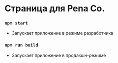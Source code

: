 # Страница для Pena Co.

### `npm start`

- Запускает приложение в режиме разработчика

### `npm run build`

- Запускает приложение в продакшн-режиме
